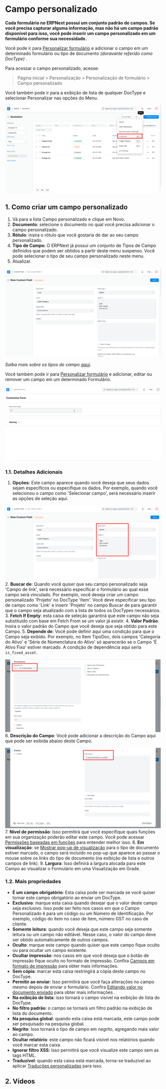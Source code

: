 # Campo personalizado


**Cada formulário no ERPNext possui um conjunto padrão de campos. Se você precisa capturar alguma informação, mas não há um campo padrão disponível para isso, você pode inserir um campo personalizado em um formulário conforme sua necessidade.**


Você pode ir para [Personalizar formulário](/docs/pt/customize-erpnext/customize-form) e adicionar o campo em um determinado formulário ou tipo de documento *(doravante referido como DocType)* .


Para acessar o campo personalizado, acesse:



> 
> Página inicial > Personalização > Personalização de formulário > Campo personalizado
> 
> 
> 


Você também pode ir para a exibição de lista de qualquer DocType e selecionar Personalizar nas opções do Menu.


![Personalizar opção na exibição de lista](/files/customize-option-in-list-view.png)


## 1. Como criar um campo personalizado


1. Vá para a lista Campo personalizado e clique em Novo.
2. **Documento**: selecione o documento no qual você precisa adicionar o campo personalizado.
3. **Rótulo**: insira o rótulo que você gostaria de dar ao seu campo personalizado.
4. **Tipo de Campo**: O ERPNext já possui um conjunto de Tipos de Campo definidos que podem ser obtidos a partir deste menu suspenso. Você pode selecionar o tipo de seu campo personalizado neste menu.
5. Atualizar.


![Novo campo personalizado](/files/new-custom-field.png)


*Saiba mais sobre os tipos de campo [aqui](/docs/pt/customize-erpnext/articles/field-types.html).* 


Você também pode ir para [Personalizar formulário](/docs/pt/customize-erpnext/customize-form) e adicionar, editar ou remover um campo em um determinado Formulário.


![Adicionar campo personalizado a partir do formulário personalizado](/files/customize-erpnext-custom-field-from-customize-form.gif)


### 1.1. Detalhes Adicionais


1. **Opções**: Este campo aparece quando você deseja que seus dados sejam específicos ou especifique os dados. Por exemplo, quando você selecionou o campo como 'Selecionar campo', será necessário inserir as opções de seleção aqui.


![Campo personalizado com tipo de campo selecionado](/files/custom-field-with-select-fieldtype.png)
2. **Buscar de**: Quando você quiser que seu campo personalizado seja 'Campo de link', será necessário especificar o formulário ao qual esse campo será vinculado. Por exemplo, você deseja criar um campo personalizado 'Projeto' no DocType 'Item'. Você deve especificar seu tipo de campo como 'Link' e inserir 'Projeto' no campo Buscar de para garantir que o campo seja atualizado com a lista de todos os DocTypes necessários.
3. **Fetch If Empty**: esta caixa de seleção garantirá que este campo não seja substituído com base em Fetch From se um valor já existir.
4. **Valor Padrão**: Insira o valor padrão do Campo que você deseja que seja obtido para este Campo.
5. **Depende de**: Você pode definir aqui uma condição para que o Campo seja exibido. Por exemplo, no Item TipoDoc, dois campos 'Categoria do Ativo' e 'Série de Nomenclatura do Ativo' só aparecerão se o Campo 'É Ativo Fixo' estiver marcado. A condição de dependência aqui seria `is_fixed_asset`.


![Depends On Option](/files/custom-field-dpends-on.png)
6. **Descrição do Campo**: Você pode adicionar a descrição do Campo aqui que pode ser exibida abaixo deste Campo.


![Descrição do campo personalizado](/files/custom-field-description.png)
7. **Nível de permissão**: Isso permitirá que você especifique quais funções em sua organização poderão editar este campo. Você pode acessar [Permissões baseadas em funções](/docs/pt/setting-up/users-and-permissions/role-based-permissions) para entender melhor isso.
8. **Em visualização**: se [Mostrar pop-up de visualização](/docs/pt/customize-erpnext/customize-form#13-more-properties) para o tipo de documento estiver marcado, o campo será incluído no pop-up que aparece ao passar o mouse sobre os links do tipo de documento (na exibição de lista e outros campos de link).
9. **Largura**: Isso definirá a largura alocada para este Campo ao visualizar o Formulário em uma Visualização em Grade.


### 1.2. Mais propriedades


* **É um campo obrigatório**: Esta caixa pode ser marcada se você quiser tornar este campo obrigatório ao enviar um DocType.
* **Exclusivo**: marque esta caixa quando desejar que o valor deste campo seja exclusivo. Isso pode ser feito nos casos em que o Campo Personalizado é para um código ou um Número de Identificação. Por exemplo, código do item no caso de item, número GST no caso de cliente.
* **Somente leitura**: quando você deseja que este campo seja somente leitura ou um campo não editável. Nesse caso, o valor do campo deve ser obtido automaticamente de outros campos.
* **Oculto**: marque este campo quando quiser que este campo fique oculto ou para ocultar um campo existente.
* **Ocultar impressão**: nos casos em que você deseja que o botão de impressão fique oculto no formato de impressão. Confira [Campos em formato de impressão](/docs/pt/customize-erpnext/articles/making-fields-visible-in-print-format) para obter mais informações.
* **Sem cópia**: marcar esta caixa restringirá a cópia deste campo no DocType.
* **Permitir ao enviar**: Isso permitirá que você faça alterações no campo mesmo depois de enviar o formulário. Confira [Editando valor no documento enviado](/docs/pt/customize-erpnext/articles/allow-fields-to-be-changed-after-submission) para obter mais informações .
* **Na exibição de lista**: isso tornará o campo visível na exibição de lista do DocType.
* **No filtro padrão**: o campo se tornará um filtro padrão na exibição de lista do documento.
* **Na pesquisa global**: quando esta caixa está marcada, este campo pode ser pesquisado na pesquisa global.
* **Negrito**: Isso tornará o tipo de campo em negrito, agregando mais valor ao campo.
* **Ocultar relatório**: este campo não ficará visível nos relatórios quando você marcar esta caixa.
* **Ignorar filtro XSS**: Isso permitirá que você visualize este campo sem as tags HTML.
* **Traduzível**: quando esta caixa está marcada, torna-se traduzível ao aplicar  [Traduções personalizadas](/docs/pt/setting-up/print/custom-translations) para isso.


## 2. Vídeos




